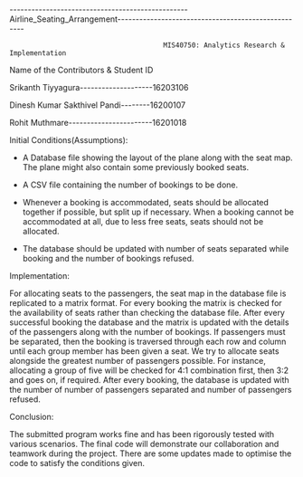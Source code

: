 -------------------------------------------------Airline_Seating_Arrangement----------------------------------------------------
                                        
                                          MIS40750: Analytics Research & Implementation

Name of the Contributors & Student ID

Srikanth Tiyyagura--------------------16203106

Dinesh Kumar Sakthivel Pandi--------16200107

Rohit Muthmare-----------------------16201018

Initial Conditions(Assumptions):

* A Database file showing the layout of the plane along with the seat map. The plane might also contain some previously booked seats.

* A CSV file containing the number of bookings to be done.

* Whenever a booking is accommodated, seats should be allocated together if possible, but split up if necessary. 
  When a booking cannot be accommodated at all, due to less free seats, seats should not be allocated.

* The database should be updated with number of seats separated while booking and the number of bookings refused.

Implementation:

For allocating seats to the passengers, the seat map in the database file is replicated to a matrix format.
For every booking the matrix is checked for the availability of seats rather than checking the database file.
After every successful booking the database and the matrix is updated with the details of the passengers along with the number of bookings.
If passengers must be separated, then the booking is traversed through each row and column until each group member has been given a seat.
We try to allocate seats alongside the greatest number of passengers possible. For instance, allocating a group of five will be checked for 4:1 combination first, then 3:2 and goes on, if required.
After every booking, the database is updated with the number of number of passengers separated and number of passengers refused.

Conclusion:

The submitted program works fine and has been rigorously tested with various scenarios. The final code will demonstrate our collaboration and teamwork during the project. There are some updates made to optimise the code to satisfy the conditions given. 


